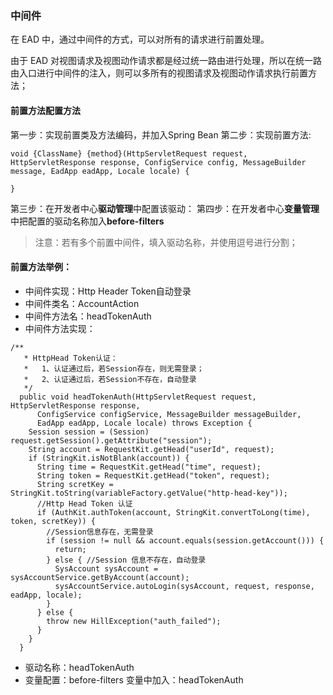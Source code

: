 ### 中间件

在 EAD 中，通过中间件的方式，可以对所有的请求进行前置处理。

由于 EAD 对视图请求及视图动作请求都是经过统一路由进行处理，所以在统一路由入口进行中间件的注入，则可以多所有的视图请求及视图动作请求执行前置方法；

#### 前置方法配置方法

第一步：实现前置类及方法编码，并加入Spring Bean
第二步：实现前置方法:
```
void {ClassName} {method}(HttpServletRequest request, HttpServletResponse response, ConfigService config, MessageBuilder message, EadApp eadApp, Locale locale) {
	
}
```
第三步：在开发者中心**驱动管理**中配置该驱动：
第四步：在开发者中心**变量管理**中把配置的驱动名称加入**before-filters**

> 注意：若有多个前置中间件，填入驱动名称，并使用逗号进行分割；

#### 前置方法举例：

- 中间件实现：Http Header Token自动登录
- 中间件类名：AccountAction
- 中间件方法名：headTokenAuth
- 中间件方法实现：

```
/**
   * HttpHead Token认证：
   *   1、认证通过后，若Session存在，则无需登录；
   *   2、认证通过后，若Session不存在，自动登录
   */
  public void headTokenAuth(HttpServletRequest request, HttpServletResponse response, 
      ConfigService configService, MessageBuilder messageBuilder, 
      EadApp eadApp, Locale locale) throws Exception {
    Session session = (Session) request.getSession().getAttribute("session");
    String account = RequestKit.getHead("userId", request);
    if (StringKit.isNotBlank(account)) {
      String time = RequestKit.getHead("time", request);
      String token = RequestKit.getHead("token", request);
      String scretKey = StringKit.toString(variableFactory.getValue("http-head-key"));
      //Http Head Token 认证
      if (AuthKit.authToken(account, StringKit.convertToLong(time), token, scretKey)) {
        //Session信息存在，无需登录
        if (session != null && account.equals(session.getAccount())) {
          return;
        } else { //Session 信息不存在，自动登录
          SysAccount sysAccount = sysAccountService.getByAccount(account);
          sysAccountService.autoLogin(sysAccount, request, response, eadApp, locale);
        }
      } else {
        throw new HillException("auth_failed");
      }
    }
  }
```
- 驱动名称：headTokenAuth
- 变量配置：before-filters 变量中加入：headTokenAuth

